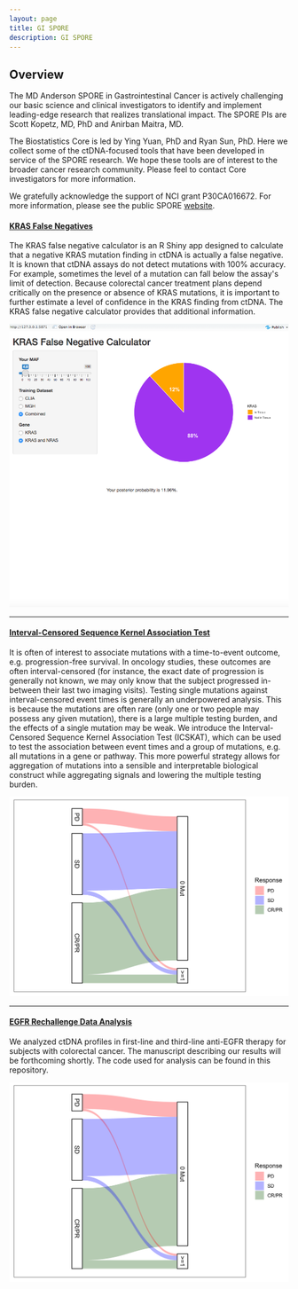 ```yaml
---
layout: page
title: GI SPORE
description: GI SPORE
---
```


## Overview
The MD Anderson SPORE in Gastrointestinal Cancer is actively challenging our basic science and 
clinical investigators to identify and implement leading-edge research that realizes translational impact. 
The SPORE PIs are Scott Kopetz, MD, PhD and Anirban Maitra, MD. 

The Biostatistics Core is led by Ying Yuan, PhD and Ryan Sun, PhD.
Here we collect some of the ctDNA-focused tools that have been developed in service of the SPORE research.
We hope these tools are of interest to the broader cancer research community. 
Please feel to contact Core investigators for more information.

We gratefully acknowledge the support of NCI grant P30CA016672. 
For more information, please see the public SPORE [website](https://trp.cancer.gov/spores/abstracts/mdanderson_gi.htm).

#### <a name="KRAScalculator"></a>[KRAS False Negatives](https://www.github.com/ryanrsun/kras_calculator)

The KRAS false negative calculator is an R Shiny app designed to calculate that a negative KRAS mutation finding
in ctDNA is actually a false negative. 
It is known that ctDNA assays do not detect mutations with 100% accuracy. 
For example, sometimes the level of a mutation can fall below the assay's limit of detection.
Because colorectal cancer treatment plans depend critically on the presence or absence of KRAS
mutations, it is important to further estimate a level of confidence in the KRAS finding from ctDNA.
The KRAS false negative calculator provides that additional information.

![Sankey plot](../files/screenshot.png)

---

#### <a name="ICSKAT"></a>[Interval-Censored Sequence Kernel Association Test](https://www.github.com/ryanrsun/ICSKAT)

It is often of interest to associate mutations with a time-to-event outcome, e.g. progression-free survival.
In oncology studies, these outcomes are often interval-censored (for instance, the exact date of progression
is generally not known, we may only know that the subject progressed in-between their last two imaging visits).
Testing single mutations against interval-censored event times is generally an underpowered analysis.
This is because the mutations are often rare (only one or two people may possess any given mutation), there
is a large multiple testing burden, and the effects of a single mutation may be weak.
We introduce the Interval-Censored Sequence Kernel Association Test (ICSKAT), which can be used to test the 
association between event times and a group of mutations, e.g. all mutations in a gene or pathway. 
This more powerful strategy allows for aggregation of mutations into a sensible and interpretable biological construct
while aggregating signals and lowering the multiple testing burden.

![Sankey plot](../files/sankey203.png)

---

#### <a name="EGFRresistance"></a>[EGFR Rechallenge Data Analysis](https://www.github.com/ryanrsun/resistance_anti_egfr) 

We analyzed ctDNA profiles in first-line and third-line anti-EGFR therapy for subjects with colorectal cancer.
The manuscript describing our results will be forthcoming shortly.
The code used for analysis can be found in this repository.

![Sankey plot](../files/sankey203.png)
